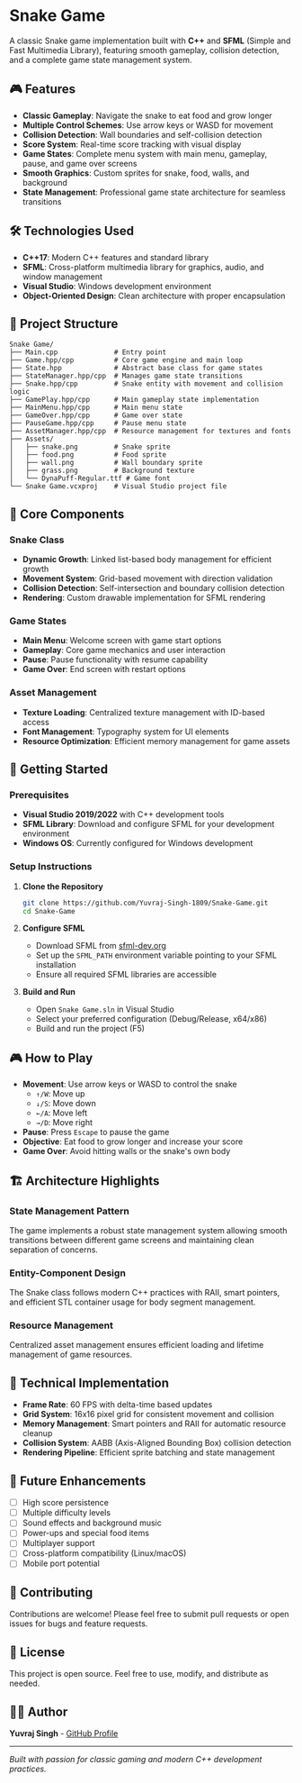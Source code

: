 ﻿# Snake Game

A classic Snake game implementation built with **C++** and **SFML** (Simple and Fast Multimedia Library), featuring smooth gameplay, collision detection, and a complete game state management system.

## 🎮 Features

- **Classic Gameplay**: Navigate the snake to eat food and grow longer
- **Multiple Control Schemes**: Use arrow keys or WASD for movement
- **Collision Detection**: Wall boundaries and self-collision detection
- **Score System**: Real-time score tracking with visual display
- **Game States**: Complete menu system with main menu, gameplay, pause, and game over screens
- **Smooth Graphics**: Custom sprites for snake, food, walls, and background
- **State Management**: Professional game state architecture for seamless transitions

## 🛠️ Technologies Used

- **C++17**: Modern C++ features and standard library
- **SFML**: Cross-platform multimedia library for graphics, audio, and window management
- **Visual Studio**: Windows development environment
- **Object-Oriented Design**: Clean architecture with proper encapsulation

## 📁 Project Structure

```
Snake Game/
├── Main.cpp              # Entry point
├── Game.hpp/cpp          # Core game engine and main loop
├── State.hpp             # Abstract base class for game states
├── StateManager.hpp/cpp  # Manages game state transitions
├── Snake.hpp/cpp         # Snake entity with movement and collision logic
├── GamePlay.hpp/cpp      # Main gameplay state implementation
├── MainMenu.hpp/cpp      # Main menu state
├── GameOver.hpp/cpp      # Game over state
├── PauseGame.hpp/cpp     # Pause menu state
├── AssetManager.hpp/cpp  # Resource management for textures and fonts
├── Assets/
│   ├── snake.png         # Snake sprite
│   ├── food.png          # Food sprite
│   ├── wall.png          # Wall boundary sprite
│   ├── grass.png         # Background texture
│   └── DynaPuff-Regular.ttf # Game font
└── Snake Game.vcxproj    # Visual Studio project file
```

## 🎯 Core Components

### Snake Class
- **Dynamic Growth**: Linked list-based body management for efficient growth
- **Movement System**: Grid-based movement with direction validation
- **Collision Detection**: Self-intersection and boundary collision detection
- **Rendering**: Custom drawable implementation for SFML rendering

### Game States
- **Main Menu**: Welcome screen with game start options
- **Gameplay**: Core game mechanics and user interaction
- **Pause**: Pause functionality with resume capability
- **Game Over**: End screen with restart options

### Asset Management
- **Texture Loading**: Centralized texture management with ID-based access
- **Font Management**: Typography system for UI elements
- **Resource Optimization**: Efficient memory management for game assets

## 🚀 Getting Started

### Prerequisites
- **Visual Studio 2019/2022** with C++ development tools
- **SFML Library**: Download and configure SFML for your development environment
- **Windows OS**: Currently configured for Windows development

### Setup Instructions

1. **Clone the Repository**
   ```bash
   git clone https://github.com/Yuvraj-Singh-1809/Snake-Game.git
   cd Snake-Game
   ```

2. **Configure SFML**
   - Download SFML from [sfml-dev.org](https://www.sfml-dev.org/)
   - Set up the `SFML_PATH` environment variable pointing to your SFML installation
   - Ensure all required SFML libraries are accessible

3. **Build and Run**
   - Open `Snake Game.sln` in Visual Studio
   - Select your preferred configuration (Debug/Release, x64/x86)
   - Build and run the project (F5)

## 🎮 How to Play

- **Movement**: Use arrow keys or WASD to control the snake
  - `↑/W`: Move up
  - `↓/S`: Move down
  - `←/A`: Move left
  - `→/D`: Move right
- **Pause**: Press `Escape` to pause the game
- **Objective**: Eat food to grow longer and increase your score
- **Game Over**: Avoid hitting walls or the snake's own body

## 🏗️ Architecture Highlights

### State Management Pattern
The game implements a robust state management system allowing smooth transitions between different game screens and maintaining clean separation of concerns.

### Entity-Component Design
The Snake class follows modern C++ practices with RAII, smart pointers, and efficient STL container usage for body segment management.

### Resource Management
Centralized asset management ensures efficient loading and lifetime management of game resources.

## 🔧 Technical Implementation

- **Frame Rate**: 60 FPS with delta-time based updates
- **Grid System**: 16x16 pixel grid for consistent movement and collision
- **Memory Management**: Smart pointers and RAII for automatic resource cleanup
- **Collision System**: AABB (Axis-Aligned Bounding Box) collision detection
- **Rendering Pipeline**: Efficient sprite batching and state management

## 🚀 Future Enhancements

- [ ] High score persistence
- [ ] Multiple difficulty levels
- [ ] Sound effects and background music
- [ ] Power-ups and special food items
- [ ] Multiplayer support
- [ ] Cross-platform compatibility (Linux/macOS)
- [ ] Mobile port potential

## 🤝 Contributing

Contributions are welcome! Please feel free to submit pull requests or open issues for bugs and feature requests.

## 📄 License

This project is open source. Feel free to use, modify, and distribute as needed.

## 👨‍💻 Author

**Yuvraj Singh** - [GitHub Profile](https://github.com/Yuvraj-Singh-1809)

---

*Built with passion for classic gaming and modern C++ development practices.*